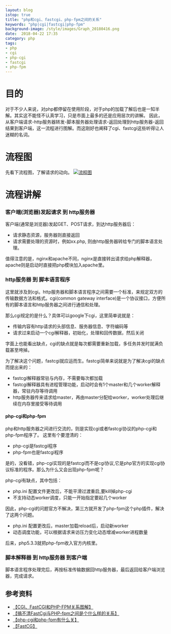 ```yaml
---
layout: blog
istop: true
title: "php和cgi、fastcgi、php-fpm之间的关系"
keywords: "php|cgi|fastcgi|php-fpm"
background-image: /style/images/Graph_20180416.png
date:  2018-04-22 17:35
category: php
tags:
- php
- cgi
- php-cgi
- fastcgi
- php-fpm
---
```

 
# 目的
 
对于不少人来说，对php都停留在使用阶段，对于php的加载了解后也是一知半解。其实这不能怪不认真学习，只是市面上最多的还是应用层次的讲解。
因此，从客户端请求-http服务器转发-脚本服务器处理请求-返回处理到http服务器-返回结果到客户端，这一流程进行图解。而这刚好也阐释了cgi、fastcgi这些听得让人迷糊的名词。

# 流程图

先看下流程图，了解请求的动向。
[![流程图]({{site.url}}/style/images/Graph_20180416.png)]({{site.url}}/style/images/Graph_20180416.png)

# 流程讲解

### 客户端(浏览器)发起请求 到 http服务器

客户端(通常是浏览器)发起GET、POST请求，到达http服务器后：
- 请求静态资源，服务器则直接返回
- 请求需要处理的资源时，例如xx.php, 则由http服务器转给专门的脚本语言处理。

值得注意的是，nginx和apache不同，nginx是直接转出请求给php解释器，apache则是启动时直接把php模块加入apache里。

### http服务器 到 脚本语言程序

这里就涉及到cgi。http服务器和脚本语言程序之间需要一个标准，来规定双方的传输数据方法和格式。cgi(common gateway interface)是一个协议接口，方便所有的脚本语言和http服务器之间进行通信和处理。

那么cgi规定的是什么？具体可以google下cgi，这里简单说就是：
- 传输内容有http请求的头部信息、服务器信息、字符编码等
- 请求过来启动一个cgi解释器，初始化，处理和回传数据，然后关闭

字面上也能看出缺点，cgi的缺点就是每次都需要重新加载，多任务并发时就满负载甚至垮掉。

为了解决这个问题，fastcgi就应运而生。fastcgi简单来说就是为了解决cgi的缺点而提出来的：
- fastcgi解释器常驻与内存，不需要每次都加载
- fastcgi解释器具有进程管理功能，启动时会有1个master和几个worker解释器，常驻内存等待调用
- http服务器传来请求给master，再由master分配给worker，worker处理后继续在内存里接受等待调用

#### php-cgi和php-fpm

php和http服务器之间进行交流的，则是实现cgi或者fastcgi协议的php-cgi和php-fpm程序了。
这里有个要澄清的：
- php-cgi是fastcgi程序
- php-fpm也是fastcgi程序

是的，没看错，php-cgi实现的是fastcgi而不是cgi协议,它是php官方的实现cgi协议标准的程序。那么为什么又会出现php-fpm呢？

php-cgi有缺点，其中包括：
- php.ini 配置文件更改后，不能平滑过渡重启,要kill掉php-cgi
- 不支持动态worker调度，只能一开始指定要起几个worker

因此，php-cgi的问题官方不解决，第三方就开发了php-fpm这个php插件，解决了这两个问题。
- php.ini 配置更改后，master加载reload后，启动新worker
- 动态调度功能，可以根据请求来访压力变化动态增减worker进程数量

后来，php5.3.3就把php-fpm收入官方内核里。

### 脚本解释器 到 http服务器 到客户端

脚本语言程序处理完后，再按标准传输数据回http服务器，最后返回给客户端浏览器，完成请求。

## 参考资料
- [【CGI、FastCGI和PHP-FPM关系图解】](https://www.awaimai.com/371.html)
- [【搞不清FastCgi与PHP-fpm之间是个什么样的关系】](https://segmentfault.com/q/1010000000256516)
- [【php-cgi和php-fpm有什么关】](https://segmentfault.com/q/1010000008356979)
- [【FastCG】](http://www.php-internals.com/book/?p=chapt02/02-02-03-fastcgi)

